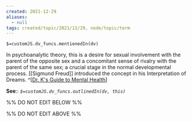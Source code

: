 ```yaml
---
created: 2021-12-29 
aliases:
  - null
tags: created/topic/2021/12/29, node/topic/term
---
```

`$=customJS.dv_funcs.mentionedIn(dv)`

In psychoanalytic theory, this is a desire for sexual involvement with the parent of the opposite sex and a concomitant sense of rivalry with the parent of the same sex; a crucial stage in the normal developmental process. [[Sigmund Freud]] introduced the concept in his Interpretation of Dreams.
^[[Dr. K's Guide to Mental Health](https://coaching.healthygamer.gg/guide)]

**See**::
*`$=customJS.dv_funcs.outlinedIn(dv, this)`*

%% DO NOT EDIT BELOW %%

%% DO NOT EDIT ABOVE %%
